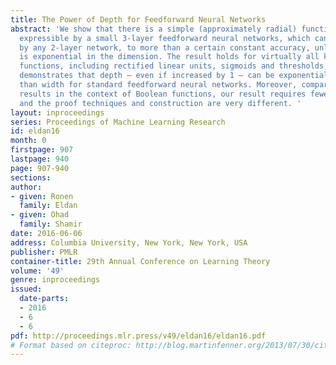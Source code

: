 ```yaml
---
title: The Power of Depth for Feedforward Neural Networks
abstract: 'We show that there is a simple (approximately radial) function on \mathbbR^d,
  expressible by a small 3-layer feedforward neural networks, which cannot be approximated
  by any 2-layer network, to more than a certain constant accuracy, unless its width
  is exponential in the dimension. The result holds for virtually all known activation
  functions, including rectified linear units, sigmoids and thresholds, and formally
  demonstrates that depth – even if increased by 1 – can be exponentially more valuable
  than width for standard feedforward neural networks. Moreover, compared to related
  results in the context of Boolean functions, our result requires fewer assumptions,
  and the proof techniques and construction are very different. '
layout: inproceedings
series: Proceedings of Machine Learning Research
id: eldan16
month: 0
firstpage: 907
lastpage: 940
page: 907-940
sections: 
author:
- given: Ronen
  family: Eldan
- given: Ohad
  family: Shamir
date: 2016-06-06
address: Columbia University, New York, New York, USA
publisher: PMLR
container-title: 29th Annual Conference on Learning Theory
volume: '49'
genre: inproceedings
issued:
  date-parts:
  - 2016
  - 6
  - 6
pdf: http://proceedings.mlr.press/v49/eldan16/eldan16.pdf
# Format based on citeproc: http://blog.martinfenner.org/2013/07/30/citeproc-yaml-for-bibliographies/
---
```

